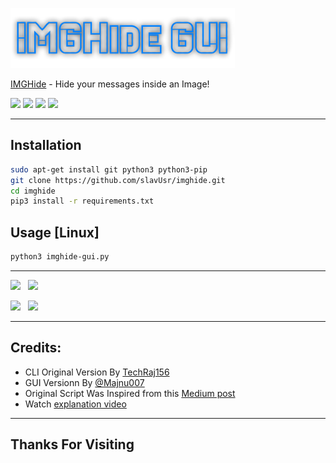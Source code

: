 [<img src="assets/header.png">](https://github.com/slavusr/imghide "Hide text inside an Image")

[IMGHide](imghide-gui.py) - Hide your messages inside an Image!


[<img src="https://img.shields.io/badge/LICENSE-Custom-blue?style=for-the-badge">](LICENSE) [<img src="https://img.shields.io/badge/Latest%20Version-1.0-orange?style=for-the-badge">](imghide-gui.py) [<img src="https://img.shields.io/badge/Author-usrSlav-blue?style=for-the-badge">](https://github.com/usrSlav "I Wrote this GUI") [<img src="https://img.shields.io/badge/Built--On-Ubuntu-blue?style=for-the-badge&logo=ubuntu">](https://www.ubuntu.com "Built and Tested On Ubuntu")


---

## Installation
```bash
sudo apt-get install git python3 python3-pip
git clone https://github.com/slavUsr/imghide.git
cd imghide
pip3 install -r requirements.txt
```

## Usage [Linux]
```bash
python3 imghide-gui.py
```

---

[<img src="https://img.shields.io/github/followers/usrSlav?label=GitHub&logo=github&style=for-the-badge">](https://github.com/usrSlav) &nbsp; [<img src="https://img.shields.io/badge/Queries%20%3F-Telegram-0088cc?style=for-the-badge&logo=telegram">](https://t.me/MajnuBhai007) <br />

[<img src="https://img.shields.io/badge/Queries%20%3F-Email-00a4e4?style=for-the-badge&logo=protonmail">](mailto:majnu007@protonmail.com) &nbsp; [<img src="https://img.shields.io/badge/Visit-My%20Website-0dd3ff?style=for-the-badge">](https://Majnu007.github.io)

---

## Credits:
* CLI Original Version By [TechRaj156](https://www.youtube.com/c/TechRaj156?sub_confirmation=1)
* GUI Versionn By [@Majnu007](https://github.com/Majnu007) 
* Original Script Was Inspired from this [Medium post](https://medium.com/better-programming/image-steganography-using-python-2250896e48b9)
* Watch [explanation video](https://youtu.be/_KX8ORUA_98)

---

## Thanks For Visiting
